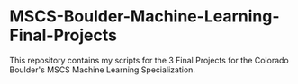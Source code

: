 # MSCS-Boulder-Machine-Learning-Final-Projects
This repository contains my scripts for the 3 Final Projects for the Colorado Boulder's MSCS Machine Learning Specialization.
